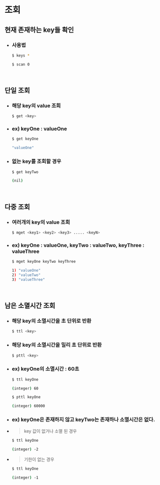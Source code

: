 # 조회

## 현재 존재하는 key들 확인
- ### 사용법
  ```bash
  $ keys *
  ```
  ```bash
  $ scan 0
  ```

<br>

## 단일 조회
- ### 해당 key의 value 조회
  ```bash
  $ get <key>
  ```
- ### ex) keyOne : valueOne
  ```bash
  $ get keyOne
  
  "valueOne"
  ```
- ### 없는 key를 조회할 경우
  ```bash
  $ get keyTwo

  (nil)
  ```

<br>

## 다중 조회
- ### 여러개의 key의 value 조회
  ```bash
  $ mget <key1> <key2> <key3> ..... <keyN>
  ```
- ### ex) keyOne : valueOne, keyTwo : valueTwo, keyThree : valueThree
  ```bash
  $ mget keyOne keyTwo keyThree
  
  1) "valueOne"
  2) "valueTwo"
  3) "valueThree"
  ```

<br>

## 남은 소멸시간 조회
- ### 해당 key의 소멸시간을 초 단위로 반환
  ```bash
  $ ttl <key>
  ```
- ### 해당 key의 소멸시간을 밀리 초 단위로 반환
  ```bash
  $ pttl <key>
  ```
- ### ex) keyOne의 소멸시간 : 60초
  ```bash
  $ ttl keyOne

  (integer) 60
  ```
  ```bash
  $ pttl keyOne

  (integer) 60000
  ```
- ### ex) keyOne은 존재하지 않고 keyTwo는 존재하나 소멸시간은 없다.
- > key 값이 없거나 소멸 된 경우
  ```bash
  $ ttl keyOne
  
  (integer) -2
  ```
- > 기한이 없는 경우
  ```bash
  $ ttl keyOne
  
  (integer) -1
  ```


